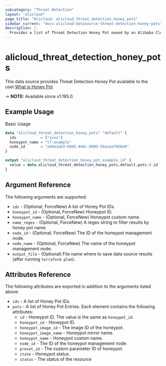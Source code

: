 ```yaml
---
subcategory: "Threat Detection"
layout: "alicloud"
page_title: "Alicloud: alicloud_threat_detection_honey_pots"
sidebar_current: "docs-alicloud-datasource-threat-detection-honey-pots"
description: |-
  Provides a list of Threat Detection Honey Pot owned by an Alibaba Cloud account.
---
```


# alicloud_threat_detection_honey_pots

This data source provides Threat Detection Honey Pot available to the user.[What is Honey Pot](https://www.alibabacloud.com/help/en/security-center/developer-reference/api-sas-2018-12-03-createhoneypot)

-> **NOTE:** Available since v1.195.0.

## Example Usage

Basic Usage

```terraform
data "alicloud_threat_detection_honey_pots" "default" {
  ids           = ["xxxx"]
  honeypot_name = "tf-example"
  node_id       = "a44e1ab3-6945-444c-889d-5bacee7056e8"
}

output "alicloud_threat_detection_honey_pot_example_id" {
  value = data.alicloud_threat_detection_honey_pots.default.pots.0.id
}
```

## Argument Reference

The following arguments are supported:

* `ids` - (Optional, ForceNew) A list of Honey Pot IDs.
* `honeypot_id` - (Optional, ForceNew) Honeypot ID.
* `honeypot_name` - (Optional, ForceNew) Honeypot custom name.
* `name_regex` - (Optional, ForceNew) A regex string to filter results by honey pot name.
* `node_id` - (Optional, ForceNew) The ID of the honeypot management node.
* `node_name` - (Optional, ForceNew) The name of the honeypot management node.
* `output_file` - (Optional) File name where to save data source results (after running `terraform plan`).

## Attributes Reference

The following attributes are exported in addition to the arguments listed above:

* `ids` - A list of Honey Pot IDs.
* `pots` - A list of Honey Pot Entries. Each element contains the following attributes:
  * `id` - Honeypot ID. The value is the same as `honeypot_id`.
  * `honeypot_id` - Honeypot ID.
  * `honeypot_image_id` - The image ID of the honeypot.
  * `honeypot_image_name` - Honeypot mirror name.
  * `honeypot_name` - Honeypot custom name.
  * `node_id` - The ID of the honeypot management node.
  * `preset_id` - The custom parameter ID of honeypot.
  * `state` - Honeypot status.
  * `status` - The status of the resource
